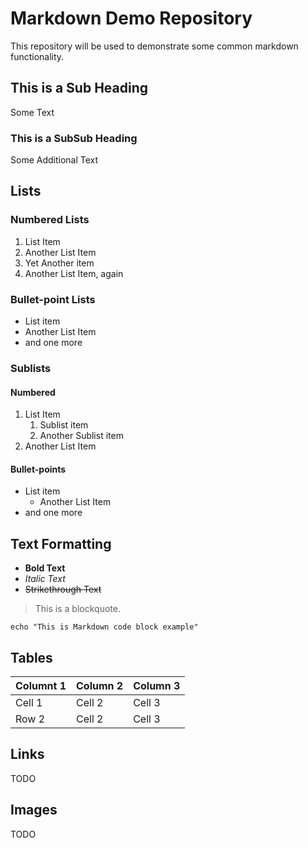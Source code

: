 # Markdown Demo Repository
This repository will be used to demonstrate some common markdown functionality.

## This is a Sub Heading
Some Text

### This is a SubSub Heading
Some Additional Text

## Lists

### Numbered Lists
1. List Item
1. Another List Item
1. Yet Another item
1. Another List Item, again

### Bullet-point Lists
* List item
* Another List Item
* and one more

### Sublists
#### Numbered
1. List Item
    1. Sublist item
    1. Another Sublist item
1. Another List Item

#### Bullet-points
* List item
    * Another List Item
* and one more

## Text Formatting
* **Bold Text**
* *Italic Text*
* ~~Strikethrough Text~~

> This is a blockquote.

```
echo "This is Markdown code block example"
```

## Tables

| Columnt 1 | Column 2 | Column 3 |
|-----------|----------|----------|
| Cell 1    | Cell 2   | Cell 3   |
| Row 2     | Cell 2   | Cell 3   |

## Links
TODO

## Images
TODO
